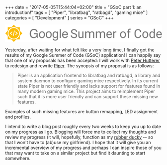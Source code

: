 +++
date = "2017-05-05T15:44:04+02:00"
title = "GSoC part 1: an introduction!"
tags = [ "Piper", "libratbag", "ratbagd", "gaming mice" ]
categories = [ "Development" ]
series = "GSoC"
+++

![GSoC logo horizontal](/img/blog/gsoc-part-1/GSoC-logo-horizontal.svg)

Yesterday, after waiting for what felt like a very long time, I finally got the
results of my Google Summer of Code (GSoC) application! I can happily say that
one of my proposals has been accepted: I will work with [Peter
Hutterer](https://who-t.blogspot.nl/) to redesign and rewrite
[Piper](https://github.com/libratbag/piper). The synopsis of my proposal is as
follows:

> Piper is an application frontend to libratbag and ratbagd, a library and
> system daemon to configure gaming mice respectively. In its current state
> Piper is not user friendly and lacks support for features found in many modern
> gaming mice.  This project aims to reimplement Piper such that it is more user
> friendly and can support these missing new features.

Examples of such missing features are button remapping, LED assignment and profiles.

I intend to write a blog post roughly every two weeks to keep you up to date on
my progress as I go. Blogging will force me to collect my thoughts and review my
progress (it will, hopefully, function as my [rubber
ducky](https://rubberduckdebugging.com/) -- so that I won't have to (ab)use my
girlfriend). I hope that it will give you an incremental overview of my progress
and perhaps I can inspire those of you that may want to take on a similar
project but find it daunting to start somewhere.
